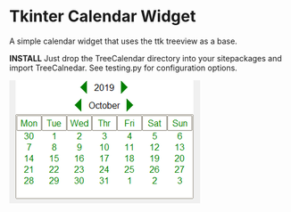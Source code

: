 # Tkinter Calendar Widget
 A simple calendar widget that uses the ttk treeview as a base. 
 
 **INSTALL**
 Just drop the TreeCalendar directory into your sitepackages and import TreeCalnedar. See testing.py for configuration options. 

![alt text](https://github.com/cjonesrun3/Tkinter-Calendar-Widget/blob/master/TreeCalImg.PNG)
